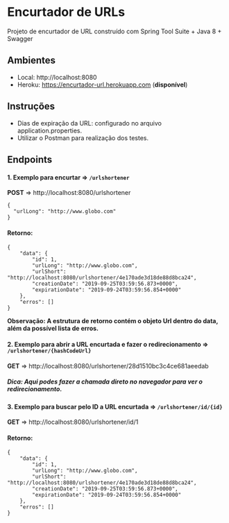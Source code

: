 Encurtador de URLs
===========================
Projeto de encurtador de URL construído com Spring Tool Suite + Java 8 + Swagger

## Ambientes
- Local: http://localhost:8080
- Heroku: https://encurtador-url.herokuapp.com (**disponível**)

## Instruções
- Dias de expiração da URL: configurado no arquivo application.properties.
- Utilizar o Postman para realização dos testes.

## Endpoints

#### 1. Exemplo para encurtar => `/urlshortener`
**POST** => http://localhost:8080/urlshortener
``` 
{
  "urlLong": "http://www.globo.com"
}
```
#### Retorno:
``` 
{
    "data": {
        "id": 1,
        "urlLong": "http://www.globo.com",
        "urlShort": "http://localhost:8080/urlshortener/4e170ade3d18de88d8bca24",
        "creationDate": "2019-09-25T03:59:56.873+0000",
        "expirationDate": "2019-09-24T03:59:56.854+0000"
    },
    "erros": []
}
```
**Observação: A estrutura de retorno contém o objeto Url dentro do data, além da possível lista de erros.**


#### 2. Exemplo para abrir a URL encurtada e fazer o redirecionamento => `/urlshortener/{hashCodeUrl}`
**GET** => http://localhost:8080/urlshortener/28d1510bc3c4ce681aeedab
##### Dica: Aqui podes fazer a chamada direto no navegador para ver o redirecionamento.


#### 3. Exemplo para buscar pelo ID a URL encurtada => `/urlshortener/id/{id}`
**GET** => http://localhost:8080/urlshortener/id/1
#### Retorno:
``` 
{
    "data": {
        "id": 1,
        "urlLong": "http://www.globo.com",
        "urlShort": "http://localhost:8080/urlshortener/4e170ade3d18de88d8bca24",
        "creationDate": "2019-09-25T03:59:56.873+0000",
        "expirationDate": "2019-09-24T03:59:56.854+0000"
    },
    "erros": []
}
```
